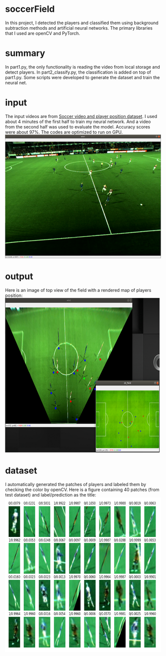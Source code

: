 # soccerField
In this project, I detected the players and classified them using background subtraction methods and artificial neural networks. The primary libraries that I used are openCV and PyTorch.

# summary
In part1.py, the only functionality is reading the video from local storage and detect players.
In part2_classify.py, the classification is added on top of part1.py.
Some scripts were developed to generate the dataset and train the neural net.

# input
The input videos are from [Soccer video and player position dataset](https://dl.acm.org/doi/10.1145/2557642.2563677). I used about 4 minutes of the first half to train my neural network. And a video from the second half was used to evaluate the model. Accuracy scores were about 97%. The codes are optimized to run on GPU.
<br>
<img src="https://github.com/itsAliSali/soccerField/blob/b4a6f703d806a3f7eab033e5aa3ef7cbb3189a08/figures/input.png" width="550" height="400">

# output
Here is an image of top view of the field with a rendered map of players position:
<br>
<img src="https://github.com/itsAliSali/soccerField/blob/90423d95d6fad78ec0b7c128439ff070368d17b2/figures/outputs.png" width="500" height="500">

# dataset
I automatically generated the patches of players and labeled them by checking the color by openCV. Here is a figure containing 40 patches (from test dataset) and label/prediction as the title:
<br>
<img src="https://github.com/itsAliSali/soccerField/blob/b4a6f703d806a3f7eab033e5aa3ef7cbb3189a08/figures/dataset.png" width="600" height="500">

